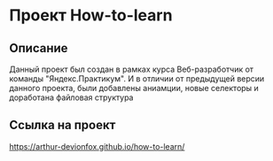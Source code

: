 # Проект How-to-learn

## Описание  
Данный проект был создан в рамках курса Веб-разработчик от команды "Яндекс.Практикум". И в отличии от предыдущей версии данного проекта, были добавлены аниамции, новые селекторы и доработана файловая структура

## Ссылка на проект
https://arthur-devionfox.github.io/how-to-learn/
